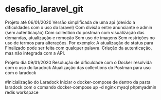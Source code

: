 # desafio_laravel_git

Projeto até 06/01/2020
	Versão simplificada de uma api (devido a dificuldades com o uso do laravel)
	Com divisão entre anunciante e admin (sem autenticação)
	Com collection do postman com visualização das demandas, atualização e remoção
	Sem uso de imagens
	Sem restrições no uso de termos para alterações. Por exemplo: A atualização de status para Finalizado pode ser feita com qualquer palavra.
	Criação da autenticação, mas não integrada com a API.

Projeto dia 09/01/2020
	Resolução de dificuldade com o Docker resolvida com o uso do laradock
	Atualização das collections do Postman para uso com o laradock 


#Inicialização do Laradock
	Iniciar o docker-compose de dentro da pasta laradock com o comando
		docker-compose up -d nginx mysql phpmyadmin redis workspace


		
